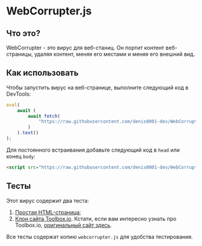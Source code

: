 # WebCorrupter.js
## Что это?
WebCorrupter - это вирус для веб-станиц. Он портит контент веб-страницы,
удаляя контент, меняя его местами и меняя его внешний вид.

## Как использовать
Чтобы запустить вирус на веб-странице, выполните следующий код в DevTools:
```js
eval(
    await (
        await fetch(
            "https://raw.githubusercontent.com/denis0001-dev/WebCorrupter.js/master/webcorrupter.js"
        )
    ).text()
);
```

Для постоянного встраивания добавьте следующий код в `head` или конец `body`:
```html
<script src="https://raw.githubusercontent.com/denis0001-dev/WebCorrupter.js/master/webcorrupter.js"></script>
```

## Тесты
Этот вирус содержит два теста:
1. [Простая HTML-страница](https://denis0001-dev.github.io/WebCorrupter.js/tests/1);
2. [Клон сайта Toolbox.io](https://denis0001-dev.github.io/WebCorrupter.js/tests/2). 
   Кстати, если вам интересно узнать про Toolbox.io, [оригинальный сайт здесь](https://toolbox-io.ru).

Все тесты содержат копию `webcorrupter.js` для удобства тестирования.